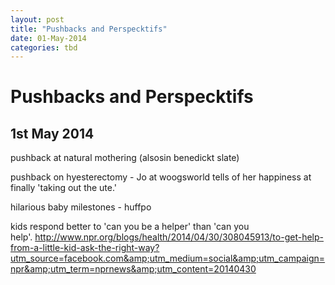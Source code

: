 ```yaml
---
layout: post
title: "Pushbacks and Perspecktifs"
date: 01-May-2014
categories: tbd
---
```


# Pushbacks and Perspecktifs

## 1st May 2014

pushback at natural mothering (alsosin benedickt slate)

pushback on hyesterectomy - Jo at woogsworld tells of her happiness at finally 'taking out the ute.'

hilarious baby milestones - huffpo

kids respond better to 'can you be a helper' than 'can you help'. http://www.npr.org/blogs/health/2014/04/30/308045913/to-get-help-from-a-little-kid-ask-the-right-way?utm_source=facebook.com&amp;utm_medium=social&amp;utm_campaign=npr&amp;utm_term=nprnews&amp;utm_content=20140430
